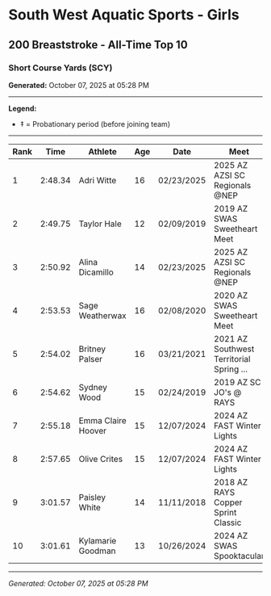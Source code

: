 # South West Aquatic Sports - Girls
## 200 Breaststroke - All-Time Top 10
### Short Course Yards (SCY)

**Generated:** October 07, 2025 at 05:28 PM

---

**Legend:**
- ‡ = Probationary period (before joining team)

---

| Rank | Time | Athlete | Age | Date | Meet |
|------|------|---------|-----|------|------|
| 1 | 2:48.34 | Adri Witte | 16 | 02/23/2025 | 2025 AZ AZSI SC Regionals @NEP |
| 2 | 2:49.75 | Taylor Hale | 12 | 02/09/2019 | 2019 AZ SWAS Sweetheart Meet |
| 3 | 2:50.92 | Alina Dicamillo | 14 | 02/23/2025 | 2025 AZ AZSI SC Regionals @NEP |
| 4 | 2:53.53 | Sage Weatherwax | 16 | 02/08/2020 | 2020 AZ SWAS Sweetheart Meet |
| 5 | 2:54.02 | Britney Palser | 16 | 03/21/2021 | 2021 AZ Southwest Territorial Spring ... |
| 6 | 2:54.62 | Sydney Wood | 15 | 02/24/2019 | 2019 AZ SC JO's @ RAYS |
| 7 | 2:55.18 | Emma Claire Hoover | 15 | 12/07/2024 | 2024 AZ FAST Winter Lights |
| 8 | 2:57.65 | Olive Crites | 15 | 12/07/2024 | 2024 AZ FAST Winter Lights |
| 9 | 3:01.57 | Paisley White | 14 | 11/11/2018 | 2018 AZ RAYS Copper Sprint Classic |
| 10 | 3:01.61 | Kylamarie Goodman | 13 | 10/26/2024 | 2024 AZ SWAS Spooktacular |

---

*Generated: October 07, 2025 at 05:28 PM*

